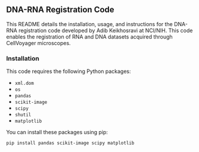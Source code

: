 ## DNA-RNA Registration Code

This README details the installation, usage, and instructions for the DNA-RNA registration code developed by Adib Keikhosravi at NCI/NIH. This code enables the registration of RNA and DNA datasets acquired through CellVoyager microscopes.

### Installation

This code requires the following Python packages:

- `xml.dom`
- `os`
- `pandas`
- `scikit-image`
- `scipy`
- `shutil`
- `matplotlib`

You can install these packages using pip:

```bash
pip install pandas scikit-image scipy matplotlib

